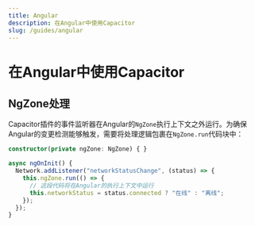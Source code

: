 ```yaml
---
title: Angular
description: 在Angular中使用Capacitor
slug: /guides/angular
---
```


# 在Angular中使用Capacitor

## NgZone处理

Capacitor插件的事件监听器在Angular的`NgZone`执行上下文之外运行。为确保Angular的变更检测能够触发，需要将处理逻辑包裹在`NgZone.run`代码块中：

```typescript
constructor(private ngZone: NgZone) { }

async ngOnInit() {
  Network.addListener("networkStatusChange", (status) => {
    this.ngZone.run(() => {
      // 这段代码将在Angular的执行上下文中运行
      this.networkStatus = status.connected ? "在线" : "离线";
    });
  });
}
```